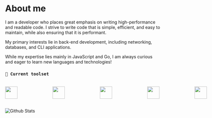 # About me

I am a developer who places great emphasis on writing high-performance and readable code. I strive to write code that is simple, efficient, and easy to maintain, while also ensuring that it is performant.

My primary interests lie in back-end development, including networking, databases, and CLI applications.

While my expertise lies mainly in JavaScript and Go, I am always curious and eager to learn new languages and technologies!


### `🧰 Current toolset`
<br>
<div style="display:flex; gap: 55px;">
<img width="40" src="https://cdn.jsdelivr.net/gh/devicons/devicon/icons/html5/html5-original.svg" /> &nbsp;
<img width="40" src="https://cdn.jsdelivr.net/gh/devicons/devicon/icons/css3/css3-original.svg" /> &nbsp;    
<img width="40" src="https://cdn.jsdelivr.net/gh/devicons/devicon/icons/javascript/javascript-original.svg" /> &nbsp;
<img width="40" src="https://cdn.jsdelivr.net/gh/devicons/devicon/icons/typescript/typescript-original.svg" /> &nbsp;       
<img width="40" src="https://cdn.jsdelivr.net/gh/devicons/devicon/icons/tailwindcss/tailwindcss-plain.svg" /> &nbsp;
<img width="40" src="https://cdn.jsdelivr.net/gh/devicons/devicon/icons/nodejs/nodejs-original.svg" /> &nbsp;
<img width="40" src="https://cdn.jsdelivr.net/gh/devicons/devicon/icons/go/go-original.svg" /> &nbsp; 
<img width="40" src="https://cdn.jsdelivr.net/gh/devicons/devicon/icons/git/git-original.svg" /> &nbsp;       
<img width="40" src="https://cdn.jsdelivr.net/gh/devicons/devicon/icons/python/python-original.svg" /> &nbsp;    
<img width="40" src="https://cdn.jsdelivr.net/gh/devicons/devicon/icons/mysql/mysql-original.svg" /> &nbsp;
<img width="40" src="https://cdn.jsdelivr.net/gh/devicons/devicon/icons/linux/linux-original.svg" /> &nbsp;
<img width="40" src="https://cdn.jsdelivr.net/gh/devicons/devicon/icons/ssh/ssh-original-wordmark.svg" /> &nbsp;              
<img width="40" src="https://cdn.jsdelivr.net/gh/devicons/devicon/icons/vim/vim-original.svg" /> &nbsp;
<img width="40" src="https://cdn.jsdelivr.net/gh/devicons/devicon/icons/vscode/vscode-original.svg" /> &nbsp;              
<img width="40" src="https://cdn.jsdelivr.net/gh/devicons/devicon/icons/googlecloud/googlecloud-original.svg" /> &nbsp;
</div>
<br>


![Github Stats](https://github-readme-stats.vercel.app/api?username=pedrobartolini&show_icons=true&theme=dracula&count_private=true)
